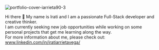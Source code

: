  <!--
**iarrieta90/iarrieta90** is a ✨ _special_ ✨ repository because its `README.md` (this file) appears on your GitHub profile.

Here are some ideas to get you started:

- 🔭 I’m currently working on ...
- 🌱 I’m currently learning ...
- 👯 I’m looking to collaborate on ...
- 🤔 I’m looking for help with ...
- 💬 Ask me about ...
- 📫 How to reach me: ...
- 😄 Pronouns: ...
- ⚡ Fun fact: ...
-->
<!-- [![Anurag's GitHub stats](https://github-readme-stats.vercel.app/api?username=iarrieta90)](https://github.com/anuraghazra/github-readme-stats) -->

![portfolio-cover-iarrieta90-3](https://user-images.githubusercontent.com/64659235/119491736-9045c880-bd5e-11eb-9d15-699417654d50.jpg)


Hi there 👋 My name is Irati and I am a passionate Full-Stack developer and creative thinker.  
I am currently seeking new job opportunities while working on some personal projects that get me learning along the way.  
For more information about me, please check out: www.linkedin.com/in/iratiarrietavega/  
